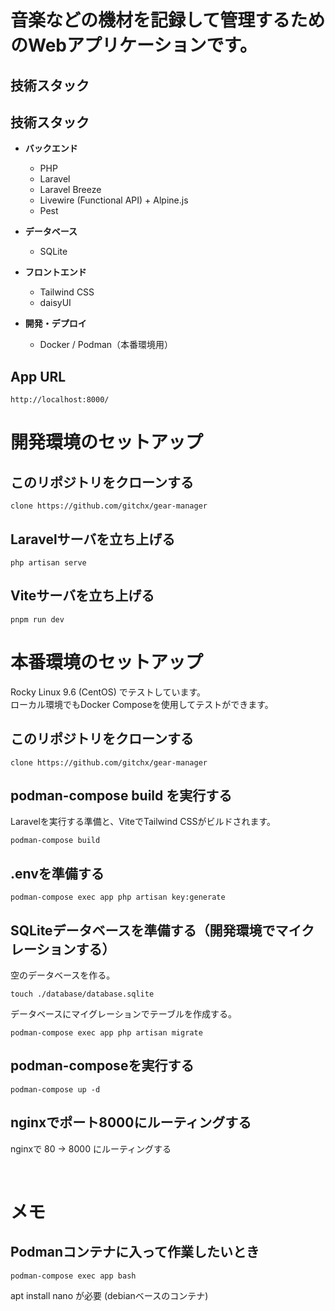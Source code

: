 # 音楽などの機材を記録して管理するためのWebアプリケーションです。

## 技術スタック
## 技術スタック

- **バックエンド**
  - PHP
  - Laravel
  - Laravel Breeze
  - Livewire (Functional API) + Alpine.js
  - Pest

- **データベース**
  - SQLite

- **フロントエンド**
  - Tailwind CSS
  - daisyUI

- **開発・デプロイ**
  - Docker / Podman（本番環境用）


## App URL
~~~
http://localhost:8000/
~~~

# 開発環境のセットアップ

## このリポジトリをクローンする
~~~
clone https://github.com/gitchx/gear-manager
~~~

## Laravelサーバを立ち上げる
~~~
php artisan serve
~~~

## Viteサーバを立ち上げる
~~~
pnpm run dev
~~~

# 本番環境のセットアップ
Rocky Linux 9.6 (CentOS) でテストしています。<br>
ローカル環境でもDocker Composeを使用してテストができます。

## このリポジトリをクローンする
~~~
clone https://github.com/gitchx/gear-manager
~~~

## podman-compose build を実行する
Laravelを実行する準備と、ViteでTailwind CSSがビルドされます。
~~~
podman-compose build
~~~

## .envを準備する
~~~
podman-compose exec app php artisan key:generate
~~~

## SQLiteデータベースを準備する（開発環境でマイクレーションする）
空のデータベースを作る。
~~~
touch ./database/database.sqlite
~~~

データベースにマイグレーションでテーブルを作成する。
~~~
podman-compose exec app php artisan migrate
~~~

## podman-composeを実行する
~~~
podman-compose up -d
~~~


## nginxでポート8000にルーティングする

nginxで 80 -> 8000 にルーティングする

<br>

# メモ
## Podmanコンテナに入って作業したいとき
~~~
podman-compose exec app bash
~~~
apt install nano が必要 (debianベースのコンテナ)
